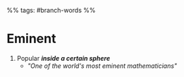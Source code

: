 %% tags: #branch-words %%
# Eminent
1. Popular ***inside a certain sphere***
	- *"One of the world's most eminent mathematicians"*